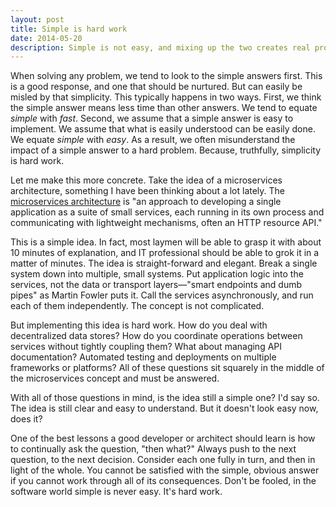 ```yaml
---
layout: post
title: Simple is hard work
date: 2014-05-20
description: Simple is not easy, and mixing up the two creates real problems when working on large systems.
---
```

When solving any problem, we tend to look to the simple answers first. This is a good response, and one that should be nurtured. But can easily be misled by that simplicity. This typically happens in two ways. First, we think the simple answer means less time than other answers. We tend to equate *simple* with *fast*. Second, we assume that a simple answer is easy to implement. We assume that what is easily understood can be easily done. We equate *simple* with *easy*. As a result, we often misunderstand the impact of a simple answer to a hard problem. Because, truthfully, simplicity is hard work.

Let me make this more concrete. Take the idea of a microservices architecture, something I have been thinking about a lot lately. The  [microservices architecture](http://martinfowler.com/articles/microservices.html) is "an approach to developing a single application as a suite of small services, each running in its own process and communicating with lightweight mechanisms, often an HTTP resource API."

This is a simple idea. In fact, most laymen will be able to grasp it with about 10 minutes of explanation, and IT professional should be able to grok it in a matter of minutes. The idea is straight-forward and elegant. Break a single system down into multiple, small systems. Put application logic into the services, not the data or transport layers—"smart endpoints and dumb pipes" as Martin Fowler puts it. Call the services asynchronously, and run each of them independently. The concept is not complicated.

But implementing this idea is hard work. How do you deal with decentralized data stores? How do you coordinate operations between services without tightly coupling them? What about managing API documentation? Automated testing and deployments on multiple frameworks or platforms? All of these questions sit squarely in the middle of the microservices concept and must be answered.

With all of those questions in mind, is the idea still a simple one? I'd say so. The idea is still clear and easy to understand. But it doesn't look easy now, does it?

One of the best lessons a good developer or architect should learn is how to continually ask the question, "then what?" Always push to the next question, to the next decision. Consider each one fully in turn, and then in light of the whole. You cannot be satisfied with the simple, obvious answer if you cannot work through all of its consequences. Don't be fooled, in the software world simple is never easy. It's hard work.